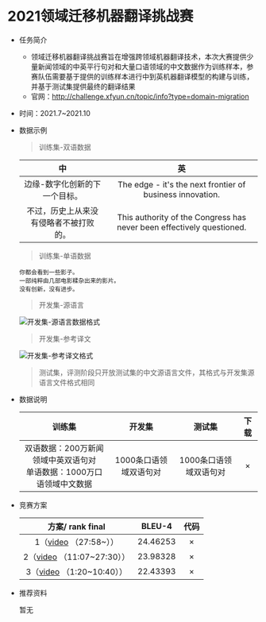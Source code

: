 # 2021领域迁移机器翻译挑战赛

* 任务简介

  * 领域迁移机器翻译挑战赛旨在增强跨领域机器翻译技术，本次大赛提供少量新闻领域的中英平行句对和大量口语领域的中文数据作为训练样本，参赛队伍需要基于提供的训练样本进行中到英机器翻译模型的构建与训练，并基于测试集提供最终的翻译结果
  * 官网：http://challenge.xfyun.cn/topic/info?type=domain-migration

* 时间：2021.7~2021.10

* 数据示例

  > 训练集-双语数据

  |                   中                   |                              英                              |
  | :------------------------------------: | :----------------------------------------------------------: |
  |     边缘-数字化创新的下一个目标。      |  The edge - it's the next frontier of business innovation.   |
  | 不过，历史上从来没有侵略者不被打败的。 | This authority of the Congress has never been effectively questioned. |

  > 训练集-单语数据

  ```
  你都会看到一些影子。
  一部纯粹由几部电影糅杂出来的影片。
  没有创新，没有进步。
  ```

  > 开发集-源语言

  ![开发集-源语言数据格式](https://ai-contest-static.xfyun.cn/2021/129.png?raw=true)

  > 开发集-参考译文

  ![开发集-参考译文格式](https://ai-contest-static.xfyun.cn/2021/130.png?raw=true)

  > 测试集，评测阶段只开放测试集的中文源语言文件，其格式与开发集源语言文件格式相同

* 数据说明

  |                            训练集                            |         开发集         |         测试集         | 下载 |
  | :----------------------------------------------------------: | :--------------------: | :--------------------: | :--: |
  | 双语数据：200万新闻领域中英双语句对<br> 单语数据：1000万口语领域中文数据 | 1000条口语领域双语句对 | 1000条口语领域双语句对 |  ×   |

  

* 竞赛方案

  |                       方案/ rank final                       |  BLEU-4  | 代码 |
  | :----------------------------------------------------------: | :------: | :--: |
  | 1（[video](https://1024.iflytek.com/liveroom?id=competition-child-child2-24&liveId=681454&cmskey=competition&date=1023) （27:58~）） | 24.46253 |  ×   |
  | 2（[video](https://1024.iflytek.com/liveroom?id=competition-child-child2-24&liveId=681454&cmskey=competition&date=1023) （11:07~27:30）） | 23.98328 |  ×   |
  | 3（[video](https://1024.iflytek.com/liveroom?id=competition-child-child2-24&liveId=681454&cmskey=competition&date=1023) （1:20~10:40）） | 22.43393 |  ×   |

  

* 推荐资料

  暂无